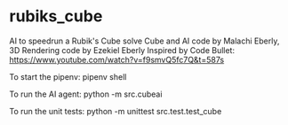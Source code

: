 # rubiks_cube
AI to speedrun a Rubik's Cube solve
Cube and AI code by Malachi Eberly, 3D Rendering code by Ezekiel Eberly
Inspired by Code Bullet: https://www.youtube.com/watch?v=f9smvQ5fc7Q&t=587s

To start the pipenv:
pipenv shell

To run the AI agent:
python -m src.cubeai

To run the unit tests:
python -m unittest src.test.test_cube
